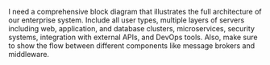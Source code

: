I need a comprehensive block diagram that illustrates the full architecture of our enterprise system. Include all user types, multiple layers of servers including web, application, and database clusters, microservices, security systems, integration with external APIs, and DevOps tools. Also, make sure to show the flow between different components like message brokers and middleware.
